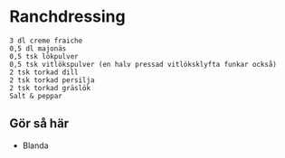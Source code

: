 # Ranchdressing
```
3 dl creme fraiche
0,5 dl majonäs
0,5 tsk lökpulver
0,5 tsk vitlökspulver (en halv pressad vitlöksklyfta funkar också)
2 tsk torkad dill
2 tsk torkad persilja
2 tsk torkad gräslök
Salt & peppar
```

## Gör så här
* Blanda
